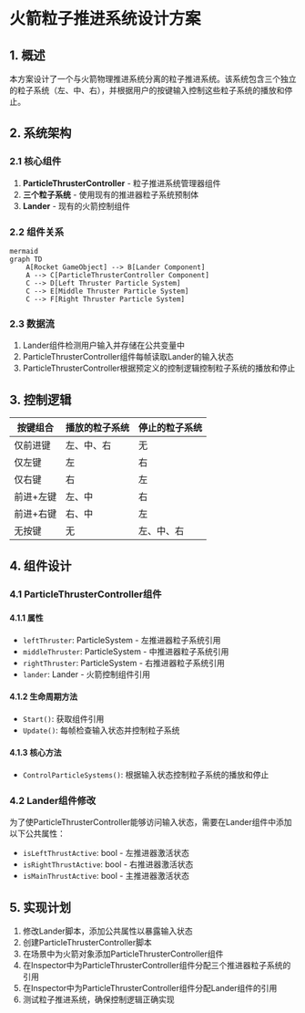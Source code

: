 # 火箭粒子推进系统设计方案

## 1. 概述

本方案设计了一个与火箭物理推进系统分离的粒子推进系统。该系统包含三个独立的粒子系统（左、中、右），并根据用户的按键输入控制这些粒子系统的播放和停止。

## 2. 系统架构

### 2.1 核心组件

1. **ParticleThrusterController** - 粒子推进系统管理器组件
2. **三个粒子系统** - 使用现有的推进器粒子系统预制体
3. **Lander** - 现有的火箭控制组件

### 2.2 组件关系

```
mermaid
graph TD
    A[Rocket GameObject] --> B[Lander Component]
    A --> C[ParticleThrusterController Component]
    C --> D[Left Thruster Particle System]
    C --> E[Middle Thruster Particle System]
    C --> F[Right Thruster Particle System]
```

### 2.3 数据流

1. Lander组件检测用户输入并存储在公共变量中
2. ParticleThrusterController组件每帧读取Lander的输入状态
3. ParticleThrusterController根据预定义的控制逻辑控制粒子系统的播放和停止

## 3. 控制逻辑

| 按键组合 | 播放的粒子系统 | 停止的粒子系统 |
|---------|---------------|---------------|
| 仅前进键 | 左、中、右 | 无 |
| 仅左键 | 左 | 右 |
| 仅右键 | 右 | 左 |
| 前进+左键 | 左、中 | 右 |
| 前进+右键 | 右、中 | 左 |
| 无按键 | 无 | 左、中、右 |

## 4. 组件设计

### 4.1 ParticleThrusterController组件

#### 4.1.1 属性
- `leftThruster`: ParticleSystem - 左推进器粒子系统引用
- `middleThruster`: ParticleSystem - 中推进器粒子系统引用
- `rightThruster`: ParticleSystem - 右推进器粒子系统引用
- `lander`: Lander - 火箭控制组件引用

#### 4.1.2 生命周期方法
- `Start()`: 获取组件引用
- `Update()`: 每帧检查输入状态并控制粒子系统

#### 4.1.3 核心方法
- `ControlParticleSystems()`: 根据输入状态控制粒子系统的播放和停止

### 4.2 Lander组件修改

为了使ParticleThrusterController能够访问输入状态，需要在Lander组件中添加以下公共属性：
- `isLeftThrustActive`: bool - 左推进器激活状态
- `isRightThrustActive`: bool - 右推进器激活状态
- `isMainThrustActive`: bool - 主推进器激活状态

## 5. 实现计划

1. 修改Lander脚本，添加公共属性以暴露输入状态
2. 创建ParticleThrusterController脚本
3. 在场景中为火箭对象添加ParticleThrusterController组件
4. 在Inspector中为ParticleThrusterController组件分配三个推进器粒子系统的引用
5. 在Inspector中为ParticleThrusterController组件分配Lander组件的引用
6. 测试粒子推进系统，确保控制逻辑正确实现